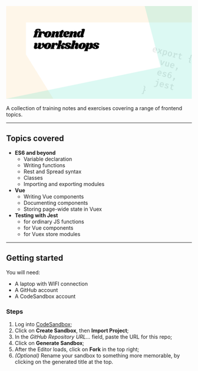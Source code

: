 <div style="text-align: center">
    <img src="social.png" width="640">
</div>

A collection of training notes and exercises covering a range of frontend topics.

---

## Topics covered

- **ES6 and beyond**
    *  Variable declaration
    *  Writing functions
    *  Rest and Spread syntax
    *  Classes
    *  Importing and exporting modules
- **Vue**
    *  Writing Vue components
    *  Documenting components
    *  Storing page-wide state in Vuex
- **Testing with Jest**
    *  for ordinary JS functions
    *  for Vue components
    *  for Vuex store modules

---

## Getting started

You will need:

*  A laptop with WIFI connection
*  A GitHub account
*  A CodeSandbox account

### Steps

1. Log into [CodeSandbox](https://codesandbox.io);
2. Click on **Create Sandbox**, then **Import Project**;
3. In the _GitHub Repository URL..._ field, paste the URL for this repo;
4. Click on **Generate Sandbox**;
5. After the Editor loads, click on **Fork** in the top right;
6. _(Optional)_ Rename your sandbox to something more memorable, by clicking on the generated title at the top.
